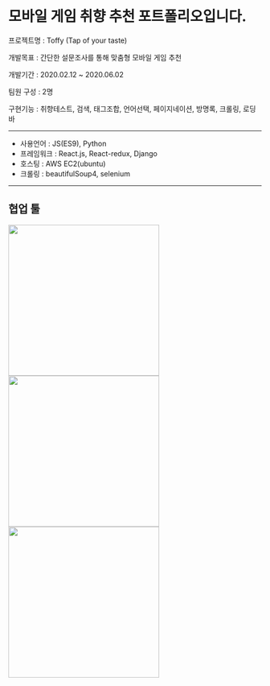 # 모바일 게임 취향 추천 포트폴리오입니다.

프로젝트명 : Toffy (Tap of your taste)

개발목표 : 간단한 설문조사를 통해 맞춤형 모바일 게임 추천

개발기간 : 2020.02.12 ~ 2020.06.02

팀원 구성 : 2명

구현기능 : 취향테스트, 검색, 태그조합, 언어선택, 페이지네이션, 방명록, 크롤링, 로딩바

<hr>

+ 사용언어 : JS(ES9), Python
+ 프레임워크 : React.js, React-redux, Django
+ 호스팅 : AWS EC2(ubuntu)
+ 크롤링 : beautifulSoup4, selenium

<hr>

<h2>협업 툴</h2>
<div>
 <img width="300" src ="https://user-images.githubusercontent.com/52395699/84630610-2a827700-af27-11ea-82d6-07c9a3fed4c3.PNG">
 <img width="300" src ="https://user-images.githubusercontent.com/52395699/84630612-2b1b0d80-af27-11ea-88a5-e23c3395eec9.PNG">
 <img width="300" src ="https://user-images.githubusercontent.com/52395699/84630620-2c4c3a80-af27-11ea-8f92-e3fc435d3417.PNG">
</div>
